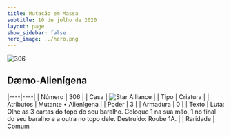 ```yaml
---
title: Mutação em Massa
subtitle: 10 de julho de 2020
layout: page
show_sidebar: false
hero_image: ../hero.png
---
```


![306](https://cdn.keyforgegame.com/media/card_front/pt/479_306_8V3P9R7QCHVV_pt.png)

## Dæmo-Alienígena

|----|----|
| Número | 306 |
| Casa | ![Star Alliance](https://archonarcana.com/images/thumb/7/7d/Star_Alliance.png/22px-Star_Alliance.png "Aliança Estelar") |
| Tipo | Criatura |
| Atributos | Mutante • Alienígena |
| Poder | 3 |
| Armadura | 0 |
| Texto | Luta: Olhe as 3 cartas do topo do  seu baralho. Coloque 1 na sua mão,  1 no final do seu baralho e a outra  no topo dele. Destruído: Roube 1A. |
| Raridade | Comum |
